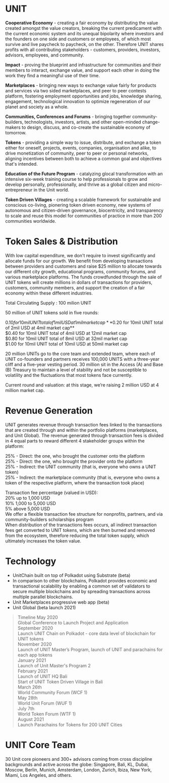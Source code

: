 # UNIT 

**Cooperative  Economy** - creating a fair economy by distributing the value created amongst the value creators, breaking the current predicament with the current economic system and its unequal bipolarity where investors and the founders on one side and customers or employees, of which most survive and live paycheck to paycheck, on the other. Therefore UNIT shares profits with all contributing stakeholders - customers, providers, investors, advisors, employees, and community. 

**Impact** - proving the blueprint and infrastructure for communities and their members to interact, exchange value, and support each other in doing the work they find a meaningful use of their time. 

**Marketplaces** -  bringing new ways to exchange value fairly for products and services via two sided marketplaces,  and peer to peer contests platform, fostering employment opportunities and jobs, knowledge sharing, engagement, technological innovation to optimize regeneration of our planet and society as a whole. 

**Communities, Conferences and Forums**  - bringing together community-builders, technologists, investors, artists, and other open-minded change-makers to design, discuss, and co-create the sustainable economy of tomorrow.

**Tokens** -  providing a simple way to issue, distribute, and exchange a token either for oneself, projects, events, companies, organisation and alike, to drive monetization of community, peer to peer or personal  networks,  aligning incentives between both to achieve a common goal and objectives that's intended.

**Education of the Future Program** - catalyzing  glocal transformation with an intensive six-week training course to help  professionals to grow and develop personally, professionally, and thrive as a global citizen and micro-entrepreneur in the Unit world. 

**Token Driven Villages** - creating a scalable framework for sustainable and conscious co-living, pionering token driven economy, new systems of autonomous and citizen-driven governance,  biocentricity,  and transparency to scale and reuse this model for communities of practice in more than 200 communities worldwide. 


# Token Sales & Distribution

With low capital expenditure, we don't require to invest significantly and allocate funds for our growth. We benefit from developing transactions between providers and customers and raise $25 million to allocate towards our different city growth, educational programs,  community forums, and various marketplace platforms. The funds crowdfunded through the sale of UNIT tokens will create millions in dollars of transactions for providers,  customers, community members,  and support the creation of a fair economy within these different industries. 

Total Circulating Supply : 100 milion UNIT

50 million of UNIT tokens sold in five rounds: 

$0.10 for 10mil UNIT total of 1mil USD at 1mil market cap  
**$0.20 for 10mil UNIT total of 2mil USD at 4mil market cap**  
$0.40 for 10mil UNIT total of 4mil USD at 12mil market cap  
$0.80 for 10mil UNIT total of 8mil USD at 32mil market cap  
$1.00 for 10mil UNIT total of 10mil USD at 50mil market cap  

20 million UNITs go to the core team and extended team, where each of UNIT co-founders and partners receives 100,000 UNITS with a three-year cliff and a five-year vesting period. 
30 million sit in the Access (A) and Base (B) Treasury to maintain a level of stability and not be susceptible to volatility and the fluctuations that most tokens face currently. 

Current  round and valuation: at this stage, we’re raising 2 million USD at 4 million market cap.  


# Revenue Generation

UNIT generates revenue through transaction fees linked to the transactions that are created through and within the portfolio platforms (marketplaces, and Unit Global). 
The revenue generated through transaction fees is divided in 4 equal parts to reward different 4 stakeholder groups within the platform:  

25% - Direct: the one, who brought the customer onto the platform  
25% - Direct: the one, who brought the provider onto the platform  
25% - Indirect: the UNIT community (that is, everyone who owns a UNIT token)  
25% - Indirect: the marketplace community (that is, everyone who owns a token of the respective platform, where the transaction took place)  

Transaction fee percentage  (valued in USD):    
20% up to 1,000 USD  
10% 1,000 to 5,000 USD  
5% above 5,000 USD  
We offer a flexible transaction fee structure for nonprofits, partners, and via community-builders scholarships program  
When distribution of the transactions fees occurs, all indirect transaction fees get converted to UNIT tokens, which are then burned and removed from the ecosystem, therefore reducing the total token supply, which ultimately increases the token value.   

# Technology

- UnitChain built on top of Polkadot using Substrate (beta)  
- In comparison to other blockchains, Polkadot provides economic and transactional scalability by enabling a common set of validators to secure multiple blockchains and by spreading transactions across multiple parallel blockchains.   
- Unit Marketplaces progressive web app (beta)  
- Unit Global (beta launch 2021)  

>Timeline
>May 2020   
>Global Conference to Launch Project and Application  
>September 2020  
>Launch UNIT Chain on Polkadot - core data level of blockchain for UNIT tokens  
>November 2020  
>Launch of UNIT Master’s Program, launch of UNIT and parachains for each app tokens  
>January 2021  
>Launch of Unit Master's Program 2  
>February 2021  
>Launch of UNIT HQ Bali  
>Start of UNIT Token Driven Village in Bali  
>March 26th  
>World Community Forum (WCF 1)  
>May 28th  
>World Unit Forum (WUF 1)  
>July 7th  
>World Token Forum (WTF 1)  
>August 2021  
>Launch Parachains for Tokens for 200 UNIT Cities  



# UNIT Core Team
30 Unit core pioneers and 300+ advisors coming from cross discipline backgrounds and active across the globe: Singapore, Bali, KL, Dubai, Moscow, Berlin, Munich, Amsterdam, London, Zurich, Ibiza, New York, Miami, Los Angeles, and others. 
